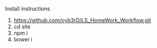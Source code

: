 Install instructions

1. https://github.com/cyb3rD/LS_HomeWork_Workflow.git
2. cd site
3. npm i
4. bower i
